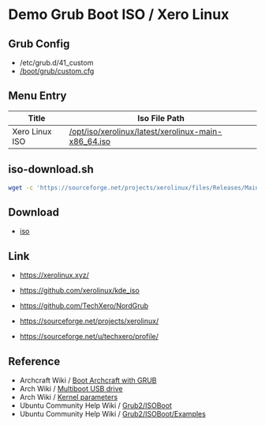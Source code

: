 

# Demo Grub Boot ISO / Xero Linux


## Grub Config

* /etc/grub.d/41_custom
* [/boot/grub/custom.cfg](custom.cfg)


## Menu Entry

| Title | Iso File Path |
| --- | --- |
| Xero Linux ISO | [/opt/iso/xerolinux/latest/xerolinux-main-x86_64.iso](https://sourceforge.net/projects/xerolinux/files/Releases/Main/xerolinux-main-x86_64.iso/download) |


## iso-download.sh


``` sh
wget -c 'https://sourceforge.net/projects/xerolinux/files/Releases/Main/xerolinux-main-x86_64.iso/download' -O xerolinux-main-x86_64.iso
```


## Download

* [iso](iso)


## Link

* https://xerolinux.xyz/
* https://github.com/xerolinux/kde_iso
* https://github.com/TechXero/NordGrub

* https://sourceforge.net/projects/xerolinux/
* https://sourceforge.net/u/techxero/profile/


## Reference

* Archcraft Wiki / [Boot Archcraft with GRUB](https://wiki.archcraft.io/docs/boot-iso/boot-with-grub)
* Arch Wiki / [Multiboot USB drive](https://wiki.archlinux.org/title/Multiboot_USB_drive#Configuring_GRUB)
* Arch Wiki / [Kernel parameters](https://wiki.archlinux.org/title/Kernel_parameters#GRUB)
* Ubuntu Community Help Wiki / [Grub2/ISOBoot](https://help.ubuntu.com/community/Grub2/ISOBoot)
* Ubuntu Community Help Wiki / [Grub2/ISOBoot/Examples](https://help.ubuntu.com/community/Grub2/ISOBoot/Examples)
